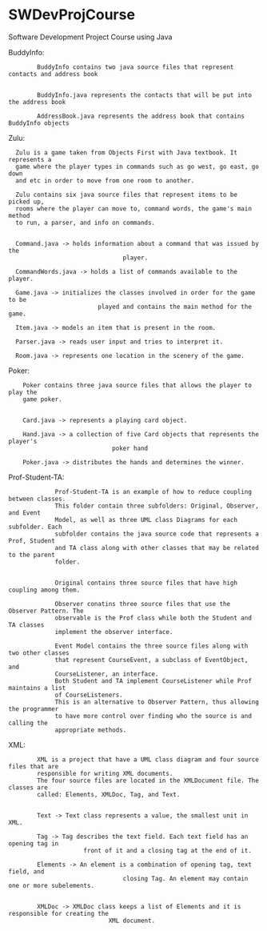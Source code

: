 SWDevProjCourse
===============

Software Development Project Course using Java


BuddyInfo:

            BuddyInfo contains two java source files that represent contacts and address book
            
            
            BuddyInfo.java represents the contacts that will be put into the address book
            
            AddressBook.java represents the address book that contains BuddyInfo objects
            

Zulu:

      Zulu is a game taken from Objects First with Java textbook. It represents a
      game where the player types in commands such as go west, go east, go down 
      and etc in order to move from one room to another.
      
      Zulu contains six java source files that represent items to be picked up, 
      rooms where the player can move to, command words, the game's main method
      to run, a parser, and info on commands.
      
      
      Command.java -> holds information about a command that was issued by the 
      								player.
      
      CommandWords.java -> holds a list of commands available to the player.
      
      Game.java -> initializes the classes involved in order for the game to be 
      						 played and contains the main method for the game.
      
      Item.java -> models an item that is present in the room.
      
      Parser.java -> reads user input and tries to interpret it.
      
      Room.java -> represents one location in the scenery of the game.
      

Poker:

        Poker contains three java source files that allows the player to play the 
        game poker.
        
        
        Card.java -> represents a playing card object.
        
        Hand.java -> a collection of five Card objects that represents the player's 
        						 poker hand
        
        Poker.java -> distributes the hands and determines the winner.
        

Prof-Student-TA:

                 Prof-Student-TA is an example of how to reduce coupling between classes.
                 This folder contain three subfolders: Original, Observer, and Event
                 Model, as well as three UML class Diagrams for each subfolder. Each
                 subfolder contains the java source code that represents a Prof, Student
                 and TA class along with other classes that may be related to the parent
                 folder.
                 
                 
                 Original contains three source files that have high coupling among them.
                 
                 Observer conatins three source files that use the Observer Pattern. The
                 observable is the Prof class while both the Student and TA classes
                 implement the observer interface.
                 
                 Event Model contains the three source files along with two other classes
                 that represent CourseEvent, a subclass of EventObject, and
                 CourseListener, an interface.
                 Both Student and TA implement CourseListener while Prof maintains a list
                 of CourseListeners.
                 This is an alternative to Observer Pattern, thus allowing the programmer
                 to have more control over finding who the source is and calling the
                 appropriate methods.
                 
XML:
			
			XML is a project that have a UML class diagram and four source files that are 
			responsible for writing XML documents.
			The four source files are located in the XMLDocument file. The classes are 
			called: Elements, XMLDoc, Tag, and Text.
			
			
			Text -> Text class represents a value, the smallest unit in XML.
			
			Tag -> Tag describes the text field. Each text field has an opening tag in 
						 front of it and a closing tag at the end of it.
			       
			Elements -> An element is a combination of opening tag, text field, and 
									closing Tag. An element may contain one or more subelements.
			            
			
			XMLDoc -> XMLDoc class keeps a list of Elements and it is responsible for creating the
								XML document.
